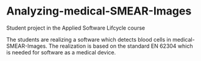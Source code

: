 # Analyzing-medical-SMEAR-Images
Student project in the Applied Software Lifcycle course 

The students are realizing a software which detects blood cells in medical-SMEAR-Images. The realization is based on the standard EN 62304 which is needed for software as a medical device.


